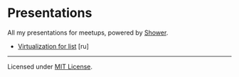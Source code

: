 # Presentations

All my presentations for meetups, powered by [Shower](http://shwr.me).

- [Virtualization for list](./virtualization) [ru]

---
Licensed under [MIT License](LICENSE.md).
